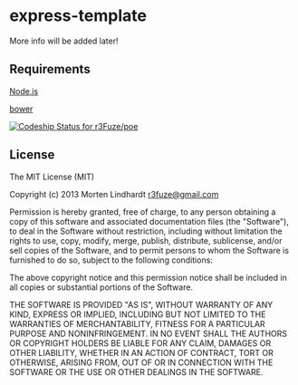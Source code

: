 express-template
===

More info will be added later!

Requirements
---

[Node.js](http://nodejs.org)

[bower](http://bower.io)

[ ![Codeship Status for r3Fuze/poe](https://www.codeship.io/projects/1ebe9c30-f719-0130-bd09-22e575f1ccbd/status?branch=master)](https://www.codeship.io/projects/6602)

## License
The MIT License (MIT)

Copyright (c) 2013 Morten Lindhardt <r3fuze@gmail.com>

Permission is hereby granted, free of charge, to any person obtaining a copy of
this software and associated documentation files (the "Software"), to deal in
the Software without restriction, including without limitation the rights to
use, copy, modify, merge, publish, distribute, sublicense, and/or sell copies of
the Software, and to permit persons to whom the Software is furnished to do so,
subject to the following conditions:

The above copyright notice and this permission notice shall be included in all
copies or substantial portions of the Software.

THE SOFTWARE IS PROVIDED "AS IS", WITHOUT WARRANTY OF ANY KIND, EXPRESS OR
IMPLIED, INCLUDING BUT NOT LIMITED TO THE WARRANTIES OF MERCHANTABILITY, FITNESS
FOR A PARTICULAR PURPOSE AND NONINFRINGEMENT. IN NO EVENT SHALL THE AUTHORS OR
COPYRIGHT HOLDERS BE LIABLE FOR ANY CLAIM, DAMAGES OR OTHER LIABILITY, WHETHER
IN AN ACTION OF CONTRACT, TORT OR OTHERWISE, ARISING FROM, OUT OF OR IN
CONNECTION WITH THE SOFTWARE OR THE USE OR OTHER DEALINGS IN THE SOFTWARE.

